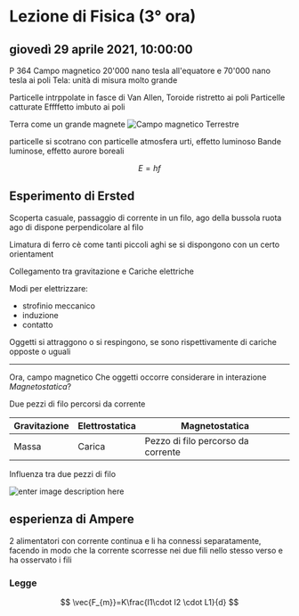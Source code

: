 # Lezione di Fisica (3° ora)

## giovedì 29 aprile 2021, 10:00:00
P 364
Campo magnetico 
20'000 nano tesla all'equatore
e 70'000 nano tesla ai poli
Tela: unità di misura molto grande

Particelle intrppolate in fasce di Van Allen, Toroide ristretto ai poli
Particelle catturate
Effffetto imbuto ai poli

Terra come un grande magnete
![Campo magnetico Terrestre](https://i.imgur.com/BDIYt7b.jpg)

particelle si scotrano con particelle atmosfera
urti, effetto luminoso
Bande luminose, effetto aurore boreali

$$
E=hf
$$
## Esperimento di Ersted
Scoperta casuale, passaggio di corrente in un filo, ago della bussola ruota
ago di dispone perpendicolare al filo

Limatura di ferro cè come tanti piccoli aghi se si dispongono con un certo orientament

Collegamento tra gravitazione e Cariche elettriche


Modi per elettrizzare:
* strofinio meccanico
* induzione
* contatto

Oggetti si attraggono o si respingono, se sono rispettivamente di cariche opposte  o uguali

---

Ora, campo magnetico
Che oggetti occorre considerare in interazione *Magnetostatica*?

Due pezzi di filo percorsi da corrente

|Gravitazione|Elettrostatica|Magnetostatica|
|---------------|-----------|--------------|
|Massa|Carica|Pezzo di filo percorso da corrente|


Influenza tra due pezzi di filo

![enter image description here](https://i.imgur.com/hHHbyiu.jpg)

## esperienza di Ampere
2 alimentatori con corrente continua e li ha connessi separatamente, facendo in modo che la corrente scorresse nei due fili nello stesso verso e ha osservato i fili


### Legge
$$
\vec{F_{m}}=K\frac{I1\cdot I2 \cdot L1}{d}
$$

<!--stackedit_data:
eyJoaXN0b3J5IjpbLTE5MTc5ODI5NDgsLTE4MTY3NDg4MTIsMj
A0MDMzMjA4OSwtMTE4OTI4MTQ0LDE4Nzc0MjM4MTEsLTE2OTcx
OTYxNzcsMTQwMzc0NTMwNV19
-->